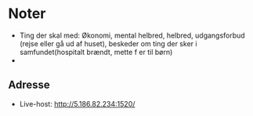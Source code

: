 # Noter
* Ting der skal med: Økonomi, mental helbred, helbred, udgangsforbud (rejse eller gå ud af huset), beskeder om ting der sker i samfundet(hospitalt brændt, mette f er til børn)
* 

## Adresse
* Live-host: http://5.186.82.234:1520/